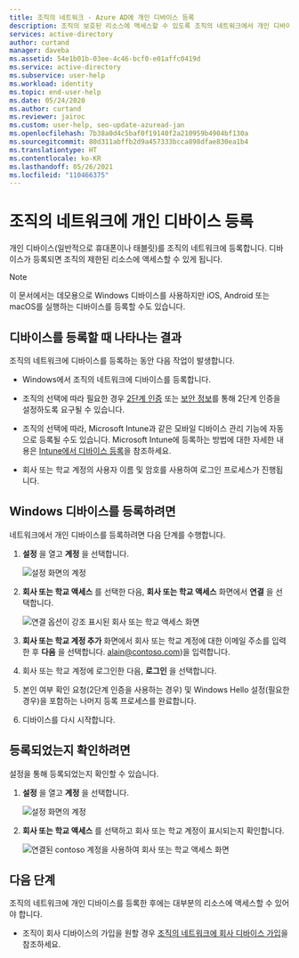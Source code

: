```yaml
---
title: 조직의 네트워크 - Azure AD에 개인 디바이스 등록
description: 조직의 보호된 리소스에 액세스할 수 있도록 조직의 네트워크에서 개인 디바이스를 등록하는 방법을 알아봅니다.
services: active-directory
author: curtand
manager: daveba
ms.assetid: 54e1b01b-03ee-4c46-bcf0-e01affc0419d
ms.service: active-directory
ms.subservice: user-help
ms.workload: identity
ms.topic: end-user-help
ms.date: 05/24/2020
ms.author: curtand
ms.reviewer: jairoc
ms.custom: user-help, seo-update-azuread-jan
ms.openlocfilehash: 7b38a0d4c5baf0f19140f2a210959b4904bf130a
ms.sourcegitcommit: 80d311abffb2d9a457333bcca898dfae830ea1b4
ms.translationtype: HT
ms.contentlocale: ko-KR
ms.lasthandoff: 05/26/2021
ms.locfileid: "110466375"
---
```

# <a name="register-your-personal-device-on-your-organizations-network"></a>조직의 네트워크에 개인 디바이스 등록
개인 디바이스(일반적으로 휴대폰이나 태블릿)를 조직의 네트워크에 등록합니다. 디바이스가 등록되면 조직의 제한된 리소스에 액세스할 수 있게 됩니다.

>[!Note]
>이 문서에서는 데모용으로 Windows 디바이스를 사용하지만 iOS, Android 또는 macOS를 실행하는 디바이스를 등록할 수도 있습니다.

## <a name="what-happens-when-you-register-your-device"></a>디바이스를 등록할 때 나타나는 결과
조직의 네트워크에 디바이스를 등록하는 동안 다음 작업이 발생합니다.

- Windows에서 조직의 네트워크에 디바이스를 등록합니다.

- 조직의 선택에 따라 필요한 경우 [2단계 인증](multi-factor-authentication-end-user-first-time.md) 또는 [보안 정보](./security-info-setup-signin.md)를 통해 2단계 인증을 설정하도록 요구될 수 있습니다.

- 조직의 선택에 따라, Microsoft Intune과 같은 모바일 디바이스 관리 기능에 자동으로 등록될 수도 있습니다. Microsoft Intune에 등록하는 방법에 대한 자세한 내용은 [Intune에서 디바이스 등록](/intune-user-help/enroll-your-device-in-intune-all)을 참조하세요.

- 회사 또는 학교 계정의 사용자 이름 및 암호를 사용하여 로그인 프로세스가 진행됩니다.

## <a name="to-register-your-windows-device"></a>Windows 디바이스를 등록하려면

네트워크에서 개인 디바이스를 등록하려면 다음 단계를 수행합니다.

1. **설정** 을 열고 **계정** 을 선택합니다.

    ![설정 화면의 계정](./media/user-help-register-device-on-network/register-device-settings-accounts.png)

1. **회사 또는 학교 액세스** 를 선택한 다음, **회사 또는 학교 액세스** 화면에서 **연결** 을 선택합니다.

    ![연결 옵션이 강조 표시된 회사 또는 학교 액세스 화면](./media/user-help-register-device-on-network/register-device-access-work-school-connect.png)

1. **회사 또는 학교 계정 추가** 화면에서 회사 또는 학교 계정에 대한 이메일 주소를 입력한 후 **다음** 을 선택합니다. alain@contoso.com)을 입력합니다.

1. 회사 또는 학교 계정에 로그인한 다음, **로그인** 을 선택합니다.

1. 본인 여부 확인 요청(2단계 인증을 사용하는 경우) 및 Windows Hello 설정(필요한 경우)을 포함하는 나머지 등록 프로세스를 완료합니다.

1. 디바이스를 다시 시작합니다.

## <a name="to-verify-that-youre-registered"></a>등록되었는지 확인하려면

설정을 통해 등록되었는지 확인할 수 있습니다.

1. **설정** 을 열고 **계정** 을 선택합니다.

    ![설정 화면의 계정](./media/user-help-register-device-on-network/register-device-settings-accounts.png)

1. **회사 또는 학교 액세스** 를 선택하고 회사 또는 학교 계정이 표시되는지 확인합니다.

    ![연결된 contoso 계정을 사용하여 회사 또는 학교 액세스 화면](./media/user-help-register-device-on-network/register-device-setup-verify.png)

## <a name="next-steps"></a>다음 단계
조직의 네트워크에 개인 디바이스를 등록한 후에는 대부분의 리소스에 액세스할 수 있어야 합니다.

- 조직이 회사 디바이스의 가입을 원할 경우 [조직의 네트워크에 회사 디바이스 가입](user-help-join-device-on-network.md)을 참조하세요.